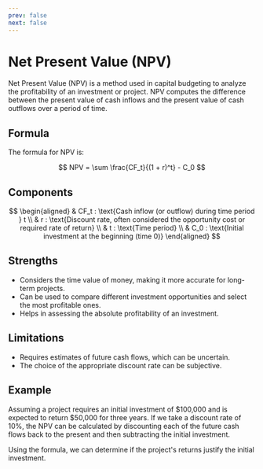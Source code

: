 ```yaml
---
prev: false
next: false
---
```


# Net Present Value (NPV)

Net Present Value (NPV) is a method used in capital budgeting to analyze the profitability of an investment or project. NPV computes the difference between the present value of cash inflows and the present value of cash outflows over a period of time.

## **Formula**

The formula for NPV is:

$$
NPV = \sum \frac{CF_t}{(1 + r)^t} - C_0
$$

## **Components**

$$
\begin{aligned}
& CF_t : \text{Cash inflow (or outflow) during time period } t \\
& r : \text{Discount rate, often considered the opportunity cost or required rate of return} \\
& t : \text{Time period} \\
& C_0 : \text{Initial investment at the beginning (time 0)}
\end{aligned}
$$

## **Strengths**

- Considers the time value of money, making it more accurate for long-term projects.
- Can be used to compare different investment opportunities and select the most profitable ones.
- Helps in assessing the absolute profitability of an investment.

## **Limitations**

- Requires estimates of future cash flows, which can be uncertain.
- The choice of the appropriate discount rate can be subjective.

## **Example**

Assuming a project requires an initial investment of $100,000 and is expected to return $50,000 for three years. If we take a discount rate of 10%, the NPV can be calculated by discounting each of the future cash flows back to the present and then subtracting the initial investment.

Using the formula, we can determine if the project's returns justify the initial investment.
